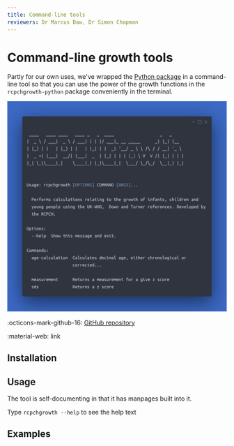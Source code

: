 ```yaml
---
title: Command-line tools
reviewers: Dr Marcus Baw, Dr Simon Chapman
---
```


# Command-line growth tools

Partly for our own uses, we've wrapped the [Python package](python-library.md) in a command-line tool so that you can use the power of the growth functions in the `rcpchgrowth-python` package conveniently in the terminal.

![command-line-tool](../_assets/command-line-tool.png)

:octicons-mark-github-16: [GitHub repository](https://github.com/rcpch/rcpchgrowth-python-cli)

:material-web: link

## Installation

## Usage

The tool is self-documenting in that it has manpages built into it.

Type `rcpchgrowth --help` to see the help text

## Examples


